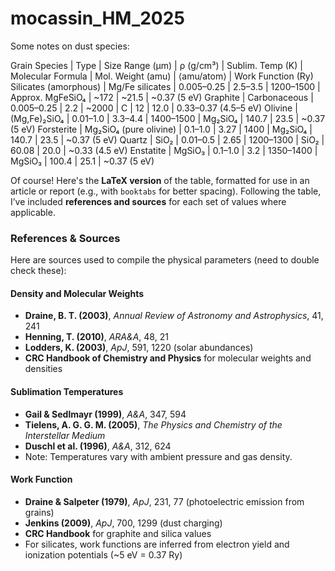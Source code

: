 # mocassin_HM_2025

Some notes on dust species:

Grain Species | Type | Size Range (μm) | ρ (g/cm³) | Sublim. Temp (K) | Molecular Formula | Mol. Weight (amu) | ⟨amu/atom⟩ | Work Function (Ry)
Silicates (amorphous) | Mg/Fe silicates | 0.005–0.25 | 2.5–3.5 | 1200–1500 | Approx. MgFeSiO₄ | ~172 | ~21.5 | ~0.37 (5 eV)
Graphite | Carbonaceous | 0.005–0.25 | 2.2 | ~2000 | C | 12 | 12.0 | 0.33–0.37 (4.5–5 eV)
Olivine | (Mg,Fe)₂SiO₄ | 0.01–1.0 | 3.3–4.4 | 1400–1500 | Mg₂SiO₄ | 140.7 | 23.5 | ~0.37 (5 eV)
Forsterite | Mg₂SiO₄ (pure olivine) | 0.1–1.0 | 3.27 | 1400 | Mg₂SiO₄ | 140.7 | 23.5 | ~0.37 (5 eV)
Quartz | SiO₂ | 0.01–0.5 | 2.65 | 1200–1300 | SiO₂ | 60.08 | 20.0 | ~0.33 (4.5 eV)
Enstatite | MgSiO₃ | 0.1–1.0 | 3.2 | 1350–1400 | MgSiO₃ | 100.4 | 25.1 | ~0.37 (5 eV)

Of course! Here's the **LaTeX version** of the table, formatted for use in an article or report (e.g., with `booktabs` for better spacing). Following the table, I’ve included **references and sources** for each set of values where applicable.


### **References & Sources**

Here are sources used to compile the physical parameters (need to double check these):

#### **Density and Molecular Weights**
- **Draine, B. T. (2003)**, *Annual Review of Astronomy and Astrophysics*, 41, 241  
- **Henning, T. (2010)**, *ARA&A*, 48, 21  
- **Lodders, K. (2003)**, *ApJ*, 591, 1220 (solar abundances)  
- **CRC Handbook of Chemistry and Physics** for molecular weights and densities

#### **Sublimation Temperatures**
- **Gail & Sedlmayr (1999)**, *A&A*, 347, 594  
- **Tielens, A. G. G. M. (2005)**, *The Physics and Chemistry of the Interstellar Medium*  
- **Duschl et al. (1996)**, *A&A*, 312, 624  
- Note: Temperatures vary with ambient pressure and gas density.

#### **Work Function**
- **Draine & Salpeter (1979)**, *ApJ*, 231, 77 (photoelectric emission from grains)  
- **Jenkins (2009)**, *ApJ*, 700, 1299 (dust charging)  
- **CRC Handbook** for graphite and silica values  
- For silicates, work functions are inferred from electron yield and ionization potentials (~5 eV = 0.37 Ry)


